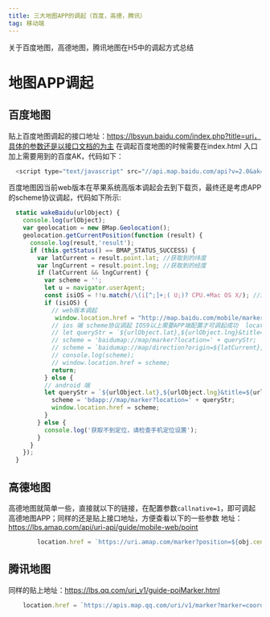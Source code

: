 ```yaml
---
title: 三大地图APP的调起（百度，高德，腾讯）
tag: 移动端
---
```

关于百度地图，高德地图，腾讯地图在H5中的调起方式总结

# 地图APP调起

## 百度地图

贴上百度地图调起的接口地址：https://lbsyun.baidu.com/index.php?title=uri，具体的参数还是以接口文档的为主
在调起百度地图的时候需要在index.html 入口加上需要用到的百度AK，代码如下：
``` js
  <script type="text/javascript" src="//api.map.baidu.com/api?v=2.0&ak=zUGxGhLQjL9rtAdR5S5cGmVrubmfmZfG"></script>  
```
百度地图因当前web版本在苹果系统高版本调起会去到下载页，最终还是考虑APP的scheme协议调起，代码如下所示:

``` js
  static wakeBaidu(urlObject) {
    console.log(urlObject);
    var geolocation = new BMap.Geolocation();
    geolocation.getCurrentPosition(function (result) {
      console.log(result,'result');
      if (this.getStatus() == BMAP_STATUS_SUCCESS) {
        var latCurrent = result.point.lat; //获取到的纬度
        var lngCurrent = result.point.lng; //获取到的经度
        if (latCurrent && lngCurrent) {
          var scheme = '';
          let u = navigator.userAgent;
          const isiOS = !!u.match(/\(i[^;]+;( U;)? CPU.+Mac OS X/); //ios终端
          if (isiOS) {
            // web版本调起
             window.location.href = "http://map.baidu.com/mobile/marker?location=" + urlObject.lat + "," + urlObject.lng + "&title=" + urlObject.name + "&content=" +urlObject.addr+ "&output=html&src=changan|yingxiaobao"
            // ios 端 scheme协议调起 IOS9以上需要APP端配置才可调起成功  location直接定位点击开始导航 direction驾车导航
            // let queryStr = `${urlObject.lat},${urlObject.lng}&title=${urlObject.name}&content=${urlObject.addr}&src=ios.changan.yingxiaobao`;
            // scheme = 'baidumap://map/marker?location=' + queryStr;
            // scheme = `baidumap://map/direction?origin=${latCurrent},${lngCurrent}&destination=${urlObject.lat},${urlObject.lng}&mode=driving&src=webapp.marker.changan.yingxiaobao`
            // console.log(scheme);
            // window.location.href = scheme;
            return;
          } else {
          // android 端
          let queryStr = `${urlObject.lat},${urlObject.lng}&title=${urlObject.name}&content=${urlObject.addr}&traffic=on&src=andr.changan.yingxiaobao`;
            scheme = 'bdapp://map/marker?location=' + queryStr;
            window.location.href = scheme;
          }
        } else {
          console.log('获取不到定位，请检查手机定位设置');
        }
      }
    });
  }
```

## 高德地图

高德地图就简单一些，直接就以下的链接，在配置参数`callnative=1`，即可调起高德地图APP；同样的还是贴上接口地址，方便查看以下的一些参数
地址：https://lbs.amap.com/api/uri-api/guide/mobile-web/point

``` js
        location.href = `https://uri.amap.com/marker?position=${obj.center.split(',')[1]},${obj.center.split(',')[0]}&name=${obj.name}&coordinate=gaode&callnative=1`
```

## 腾讯地图

同样的贴上地址：https://lbs.qq.com/uri_v1/guide-poiMarker.html

``` js
    location.href = `https://apis.map.qq.com/uri/v1/marker?marker=coord:${obj.center};title:${obj.name};addr:${obj.addr}&referer=productName`
```